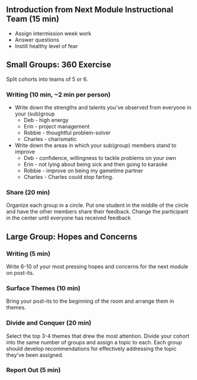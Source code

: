 ## Introduction from Next Module Instructional Team (15 min)
* Assign intermission week work
* Answer questions
* Instill healthy level of fear

## Small Groups: 360 Exercise
Split cohorts into teams of 5 or 6.  

### Writing (10 min, ~2 min per person)  
* Write down the strengths and talents you've observed from everyone in your (sub)group
  * Deb - high energy
  * Erin - project management
  * Robbie - thoughtful problem-solver
  * Charles - charismatic 
* Write down the areas in which your sub(group) members stand to improve
  * Deb - confidence, willingness to tackle problems on your own
  * Erin - not lying about being sick and then going to karaoke
  * Robbie - improve on being my gametime partner
  * Charles - Charles could stop farting. 
### Share (20 min) 
Organize each group in a circle. Put one student in the middle of the circle and have the other members share their feedback. Change the participant in the center until everyone has received feedback

## Large Group: Hopes and Concerns
### Writing (5 min)
Write 6-10 of your most pressing hopes and concerns for the next module on post-its.

### Surface Themes (10 min)
Bring your post-its to the beginning of the room and arrange them in themes. 

### Divide and Conquer (20 min)
Select the top 3-4 themes that drew the most attention. Divide your cohort into the same number of groups and assign a topic to each. Each group should develop recommendations for effectively addressing the topic they've been assigned. 

### Report Out (5 min)
